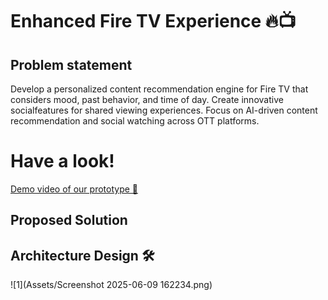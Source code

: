   # **Enhanced Fire TV Experience** 🔥📺

## Problem statement ##
Develop a personalized content recommendation engine for Fire TV that considers mood, past behavior, and time of day. Create innovative socialfeatures for shared viewing experiences. Focus on AI-driven content recommendation and social watching across OTT platforms.

# Have a look! #
[Demo video of our prototype 🎥](https://www.youtube.com/watch?v=GM9HXfpF_uE)

## **Proposed Solution** ##

## Architecture Design 🛠️ ##

![1](Assets/Screenshot 2025-06-09 162234.png)



